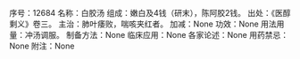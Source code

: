 序号：12684
名称：白胶汤
组成：嫩白及4钱（研末），陈阿胶2钱。
出处：《医醇剩义》卷三。
主治：肺叶痿败，喘咳夹红者。
加减：None
功效：None
用法用量：冲汤调服。
制备方法：None
临床应用：None
各家论述：None
用药禁忌：None
附注：None
